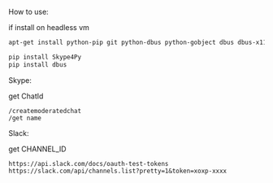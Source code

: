 How to use:

if install on headless vm

```bash
apt-get install python-pip git python-dbus python-gobject dbus dbus-x11 xvfb fluxbox

pip install Skype4Py
pip install dbus
```





Skype:

get ChatId
```
/createmoderatedchat
/get name
```

Slack:

get CHANNEL_ID
```
https://api.slack.com/docs/oauth-test-tokens
https://slack.com/api/channels.list?pretty=1&token=xoxp-xxxx
```


